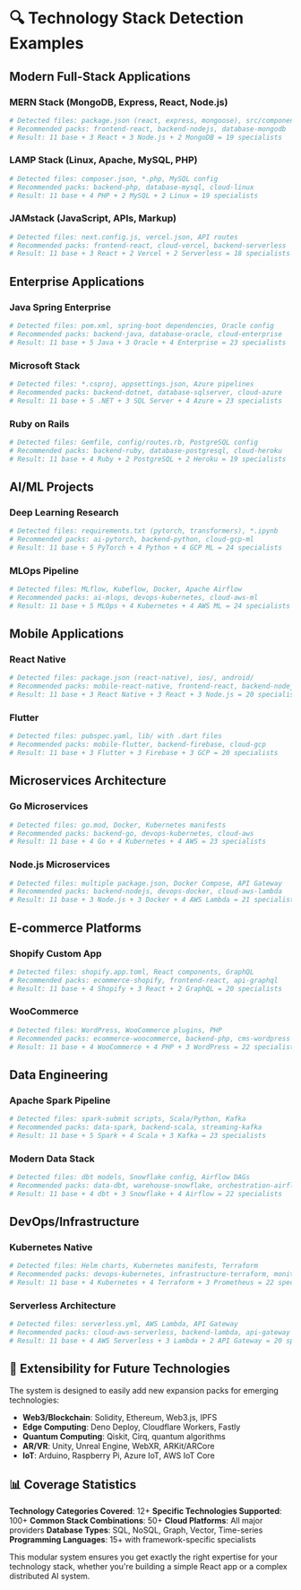 # 🔍 Technology Stack Detection Examples

## Modern Full-Stack Applications

### **MERN Stack** (MongoDB, Express, React, Node.js)
```bash
# Detected files: package.json (react, express, mongoose), src/components/
# Recommended packs: frontend-react, backend-nodejs, database-mongodb
# Result: 11 base + 3 React + 3 Node.js + 2 MongoDB = 19 specialists
```

### **LAMP Stack** (Linux, Apache, MySQL, PHP)
```bash
# Detected files: composer.json, *.php, MySQL config
# Recommended packs: backend-php, database-mysql, cloud-linux
# Result: 11 base + 4 PHP + 2 MySQL + 2 Linux = 19 specialists
```

### **JAMstack** (JavaScript, APIs, Markup)
```bash
# Detected files: next.config.js, vercel.json, API routes
# Recommended packs: frontend-react, cloud-vercel, backend-serverless
# Result: 11 base + 3 React + 2 Vercel + 2 Serverless = 18 specialists
```

## Enterprise Applications

### **Java Spring Enterprise**
```bash
# Detected files: pom.xml, spring-boot dependencies, Oracle config
# Recommended packs: backend-java, database-oracle, cloud-enterprise
# Result: 11 base + 5 Java + 3 Oracle + 4 Enterprise = 23 specialists
```

### **Microsoft Stack**
```bash
# Detected files: *.csproj, appsettings.json, Azure pipelines
# Recommended packs: backend-dotnet, database-sqlserver, cloud-azure
# Result: 11 base + 5 .NET + 3 SQL Server + 4 Azure = 23 specialists
```

### **Ruby on Rails**
```bash
# Detected files: Gemfile, config/routes.rb, PostgreSQL config
# Recommended packs: backend-ruby, database-postgresql, cloud-heroku
# Result: 11 base + 4 Ruby + 2 PostgreSQL + 2 Heroku = 19 specialists
```

## AI/ML Projects

### **Deep Learning Research**
```bash
# Detected files: requirements.txt (pytorch, transformers), *.ipynb
# Recommended packs: ai-pytorch, backend-python, cloud-gcp-ml
# Result: 11 base + 5 PyTorch + 4 Python + 4 GCP ML = 24 specialists
```

### **MLOps Pipeline**
```bash
# Detected files: MLflow, Kubeflow, Docker, Apache Airflow
# Recommended packs: ai-mlops, devops-kubernetes, cloud-aws-ml
# Result: 11 base + 5 MLOps + 4 Kubernetes + 4 AWS ML = 24 specialists
```

## Mobile Applications

### **React Native**
```bash
# Detected files: package.json (react-native), ios/, android/
# Recommended packs: mobile-react-native, frontend-react, backend-nodejs
# Result: 11 base + 3 React Native + 3 React + 3 Node.js = 20 specialists
```

### **Flutter**
```bash
# Detected files: pubspec.yaml, lib/ with .dart files
# Recommended packs: mobile-flutter, backend-firebase, cloud-gcp
# Result: 11 base + 3 Flutter + 3 Firebase + 3 GCP = 20 specialists
```

## Microservices Architecture

### **Go Microservices**
```bash
# Detected files: go.mod, Docker, Kubernetes manifests
# Recommended packs: backend-go, devops-kubernetes, cloud-aws
# Result: 11 base + 4 Go + 4 Kubernetes + 4 AWS = 23 specialists
```

### **Node.js Microservices**
```bash
# Detected files: multiple package.json, Docker Compose, API Gateway
# Recommended packs: backend-nodejs, devops-docker, cloud-aws-lambda
# Result: 11 base + 3 Node.js + 3 Docker + 4 AWS Lambda = 21 specialists
```

## E-commerce Platforms

### **Shopify Custom App**
```bash
# Detected files: shopify.app.toml, React components, GraphQL
# Recommended packs: ecommerce-shopify, frontend-react, api-graphql
# Result: 11 base + 4 Shopify + 3 React + 2 GraphQL = 20 specialists
```

### **WooCommerce**
```bash
# Detected files: WordPress, WooCommerce plugins, PHP
# Recommended packs: ecommerce-woocommerce, backend-php, cms-wordpress
# Result: 11 base + 4 WooCommerce + 4 PHP + 3 WordPress = 22 specialists
```

## Data Engineering

### **Apache Spark Pipeline**
```bash
# Detected files: spark-submit scripts, Scala/Python, Kafka
# Recommended packs: data-spark, backend-scala, streaming-kafka
# Result: 11 base + 5 Spark + 4 Scala + 3 Kafka = 23 specialists
```

### **Modern Data Stack**
```bash
# Detected files: dbt models, Snowflake config, Airflow DAGs
# Recommended packs: data-dbt, warehouse-snowflake, orchestration-airflow
# Result: 11 base + 4 dbt + 3 Snowflake + 4 Airflow = 22 specialists
```

## DevOps/Infrastructure

### **Kubernetes Native**
```bash
# Detected files: Helm charts, Kubernetes manifests, Terraform
# Recommended packs: devops-kubernetes, infrastructure-terraform, monitoring-prometheus
# Result: 11 base + 4 Kubernetes + 4 Terraform + 3 Prometheus = 22 specialists
```

### **Serverless Architecture**
```bash
# Detected files: serverless.yml, AWS Lambda, API Gateway
# Recommended packs: cloud-aws-serverless, backend-lambda, api-gateway
# Result: 11 base + 4 AWS Serverless + 3 Lambda + 2 API Gateway = 20 specialists
```

## 🎯 Extensibility for Future Technologies

The system is designed to easily add new expansion packs for emerging technologies:

- **Web3/Blockchain**: Solidity, Ethereum, Web3.js, IPFS
- **Edge Computing**: Deno Deploy, Cloudflare Workers, Fastly
- **Quantum Computing**: Qiskit, Cirq, quantum algorithms
- **AR/VR**: Unity, Unreal Engine, WebXR, ARKit/ARCore
- **IoT**: Arduino, Raspberry Pi, Azure IoT, AWS IoT Core

## 📊 Coverage Statistics

**Technology Categories Covered**: 12+
**Specific Technologies Supported**: 100+
**Common Stack Combinations**: 50+
**Cloud Platforms**: All major providers
**Database Types**: SQL, NoSQL, Graph, Vector, Time-series
**Programming Languages**: 15+ with framework-specific specialists

This modular system ensures you get exactly the right expertise for your technology stack, whether you're building a simple React app or a complex distributed AI system.